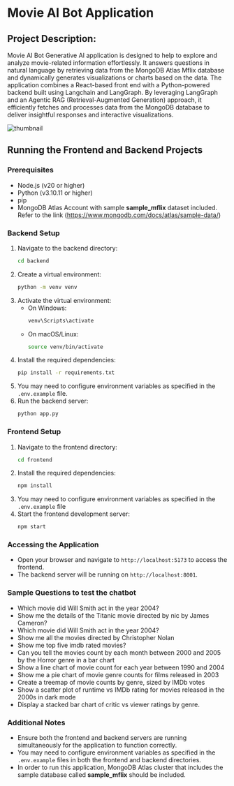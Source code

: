 # Movie AI Bot Application
## Project Description:
 Movie AI Bot Generative AI application is designed to help to explore and analyze movie-related information effortlessly. It answers questions in natural language by retrieving data from the MongoDB Atlas Mflix database and dynamically generates visualizations or charts based on the data. The application combines a React-based front end with a Python-powered backend built using Langchain and LangGraph. By leveraging LangGraph and an Agentic RAG (Retrieval-Augmented Generation) approach, it efficiently fetches and processes data from the MongoDB database to deliver insightful responses and interactive visualizations.

![thumbnail](https://github.com/user-attachments/assets/94985252-89d6-4d14-aedb-17beb8e76a75)


## Running the Frontend and Backend Projects

### Prerequisites
- Node.js (v20 or higher)
- Python (v3.10.11 or higher)
- pip
- MongoDB Atlas Account with sample **sample_mflix** dataset included. Refer to the link (https://www.mongodb.com/docs/atlas/sample-data/)

### Backend Setup
1. Navigate to the backend directory:
    ```sh
    cd backend
    ```
2. Create a virtual environment:
    ```sh
    python -m venv venv
    ```
3. Activate the virtual environment:
    - On Windows:
        ```sh
        venv\Scripts\activate
        ```
    - On macOS/Linux:
        ```sh
        source venv/bin/activate
        ```
4. Install the required dependencies:
    ```sh
    pip install -r requirements.txt
    ```
5. You may need to configure environment variables as specified in the `.env.example` file. 
6. Run the backend server:
    ```sh
    python app.py
    ```

### Frontend Setup
1. Navigate to the frontend directory:
    ```sh
    cd frontend
    ```
2. Install the required dependencies:
    ```sh
    npm install
    ```
3. You may need to configure environment variables as specified in the `.env.example` file
4. Start the frontend development server:
    ```sh
    npm start
    ```

### Accessing the Application
- Open your browser and navigate to `http://localhost:5173` to access the frontend.
- The backend server will be running on `http://localhost:8001`.

### Sample Questions to test the chatbot
- Which movie did Will Smith act in the year 2004?
- Show me the details of the Titanic movie directed by nic by James Cameron?
- Which movie did Will Smith act in the year 2004?
- Show me all the movies directed by Christopher Nolan
- Show me top five imdb rated movies?
- Can you tell the movies count by each month between 2000 and 2005 by the Horror genre in a bar chart
- Show a line chart of movie count for each year between 1990 and 2004
- Show me a pie chart of movie genre counts for films released in 2003
- Create a treemap of movie counts by genre, sized by IMDb votes
- Show a scatter plot of runtime vs IMDb rating for movies released in the 2000s in dark mode
- Display a stacked bar chart of critic vs viewer ratings by genre.


### Additional Notes
- Ensure both the frontend and backend servers are running simultaneously for the application to function correctly.
- You may need to configure environment variables as specified in the `.env.example` files in both the frontend and backend directories.
- In order to run this application, MongoDB Atlas cluster that includes the sample database called **sample_mflix** should be included.

